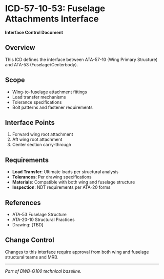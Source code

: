 # ICD-57-10-53: Fuselage Attachments Interface

**Interface Control Document**

## Overview
This ICD defines the interface between ATA-57-10 (Wing Primary Structure) and ATA-53 (Fuselage/Centerbody).

## Scope
- Wing-to-fuselage attachment fittings
- Load transfer mechanisms
- Tolerance specifications
- Bolt patterns and fastener requirements

## Interface Points
1. Forward wing root attachment
2. Aft wing root attachment
3. Center section carry-through

## Requirements
- **Load Transfer**: Ultimate loads per structural analysis
- **Tolerances**: Per drawing specifications
- **Materials**: Compatible with both wing and fuselage structure
- **Inspection**: NDT requirements per ATA-20 forms

## References
- ATA-53 Fuselage Structure
- ATA-20-10 Structural Practices
- Drawing: [TBD]

## Change Control
Changes to this interface require approval from both wing and fuselage structural teams and MRB.

---
*Part of BWB-Q100 technical baseline.*
